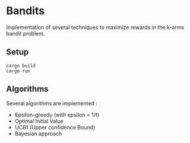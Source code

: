 # Bandits

Implementation of several techniques to maximize rewards in the k-arms bandit problem.


## Setup

```
cargo build
cargo run
```



## Algorithms

Several algorithms are implemented :
- Epsilon-greedy (with epsilon = 1/t)
- Optimal Initial Value
- UCB1 (Upper confidence Bound)
- Bayesian approach
